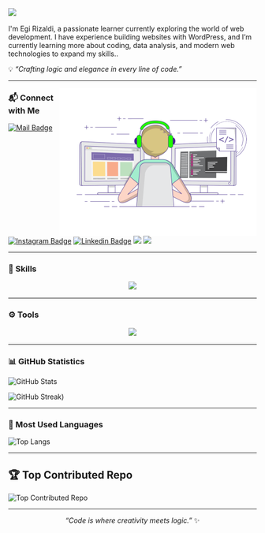 <img src="https://capsule-render.vercel.app/api?type=waving&height=300&color=gradient&text=Hi,%20I'm%20Egi%20Rizaldi&animation=fadeIn&section=header&reversal=false&textBg=false" />

I'm Egi Rizaldi, a passionate learner currently exploring the world of web development.
I have experience building websites with WordPress, and I’m currently learning more about coding, data analysis, and modern web technologies to expand my skills..


💡 *“Crafting logic and elegance in every line of code.”*

---

<img align="right" alt="Coding" width="400" src="https://raw.githubusercontent.com/devSouvik/devSouvik/master/gif3.gif">


### 📬 Connect with Me

[![Mail Badge](https://img.shields.io/badge/-egirzld26@gmail.com-dc2626?style=flat&labelColor=dc2626&logo=gmail&logoColor=white)](#)
[![Instagram Badge](https://img.shields.io/badge/-@egirizald-c026d3?style=flat&labelColor=c026d3&logo=instagram&logoColor=white)](https://www.instagram.com/egirizald/)
[![Linkedin Badge](https://img.shields.io/badge/-Egi%20Rizaldi%20Hamzaoui-0284c7?style=flat&labelColor=0284c7&logo=linkedin&logoColor=white)](https://www.linkedin.com/in/egi-rizaldi-014a5231a?utm_source=share&utm_campaign=share_via&utm_content=profile&utm_medium=android_app)
[![](https://komarev.com/ghpvc/?username=egirizaldi&color=blue&label=Profile%20Views)](https://github.com/egirizaldi)
[![](https://img.shields.io/github/followers/egirizaldi?label=GitHub%20Followers)](https://github.com/egirizaldi)

---

### 🧠 Skills
<p align="center">
  <a href="https://skillicons.dev">
    <img src="https://skillicons.dev/icons?i=html,css,python,wordpress,figma,bootstrap&theme=light" />
    
  </a>
</p>

---

### ⚙️ Tools
<p align="center">
  <a href="https://skillicons.dev">
    <img src="https://skillicons.dev/icons?i=vscode,git,github&theme=light" />
  </a>
</p>

---

### 📊 GitHub Statistics

![GitHub Stats](https://github-readme-stats.vercel.app/api?username=egirizaldi&theme=react&show_icons=true&hide_border=false)

![GitHub Streak](https://streak-stats.vercel.app?user=egirizaldi&theme=react))

---

### 🧩 Most Used Languages

![Top Langs](https://github-readme-stats.vercel.app/api/top-langs/?username=egirizaldi&layout=compact&langs_count=8&theme=react&hide_border=false&custom_title=Most%20Used%20Languages&include_orgs=true)


---


## 🏆 Top Contributed Repo

![Top Contributed Repo](https://github-contributor-stats.vercel.app/api?username=egirizaldi&limit=5&theme=react&combine_all_yearly_contributions=true)

---

<p align="center">
  <i>“Code is where creativity meets logic.”</i> ✨
</p>
